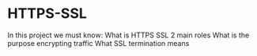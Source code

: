 # HTTPS-SSL
In this project we must know:
What is HTTPS SSL 2 main roles
What is the purpose encrypting traffic
What SSL termination means
